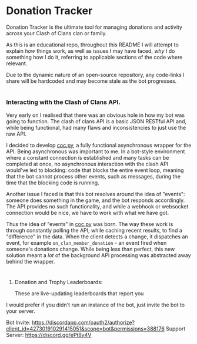 # Donation Tracker

Donation Tracker is the ultimate tool for managing donations and activity across your Clash of Clans clan or family.

As this is an educational repo, throughout this README I will attempt to explain *how* things work, as well as issues
I may have faced, *why* I do something how I do it, referring to applicable sections of the code where relevant.

Due to the dynamic nature of an open-source repository, any code-links I share will be hardcoded and may become stale as the bot progresses.


# 
### Interacting with the Clash of Clans API.

Very early on I realised that there was an obvious hole in how my bot was going to function. 
The clash of clans API is a basic JSON RESTful API and, while being functional, had many flaws and inconsistencies 
to just use the raw API.

I decided to develop [coc.py](https://github.com/mathsman5133/coc.py), a fully functional asynchronous wrapper for the API. 
Being asynchronous was important to me. In a bot-style environment where a constant connection is established and many tasks
can be completed at once, no asynchronous interaction with the clash API would've led to blocking: code that blocks the entire event loop, 
meaning that the bot cannot process other events, such as messages, during the time that the blocking code is running.

Another issue I faced is that this bot resolves around the idea of "events": someone does something in the game,
and the bot responds accordingly. The API provides no such functionality, and while a webhook or websocket connection would 
be nice, we have to work with what we have got.

Thus the idea of "events" in [coc.py](https://github.com/mathsman5133/coc.py) was born. The way these work is through constantly
polling the API, while caching recent results, to find a "difference" in the data. When the client detects a change, it dispatches 
an event, for example `on_clan_member_donation` - an event fired when someone's donations change. While being less than perfect, 
this new solution meant a *lot* of the background API processing was abstracted away behind the wrapper.

# 


1. Donation and Trophy Leaderboards:

    These are live-updating leaderboards that report you
    
    
     
I would prefer if you didn't run an instance of the bot, just invite the bot to your server.

Bot Invite: https://discordapp.com/oauth2/authorize?client_id=427301910291415051&scope=bot&permissions=388176
Support Server: https://discord.gg/ePt8y4V   